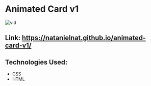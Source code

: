 # Animated Card v1

![vid](https://media.giphy.com/media/QEgtk4SfYLLd19NHKC/giphy.gif)

## Link: https://natanielnat.github.io/animated-card-v1/

## Technologies Used:

- CSS
- HTML
